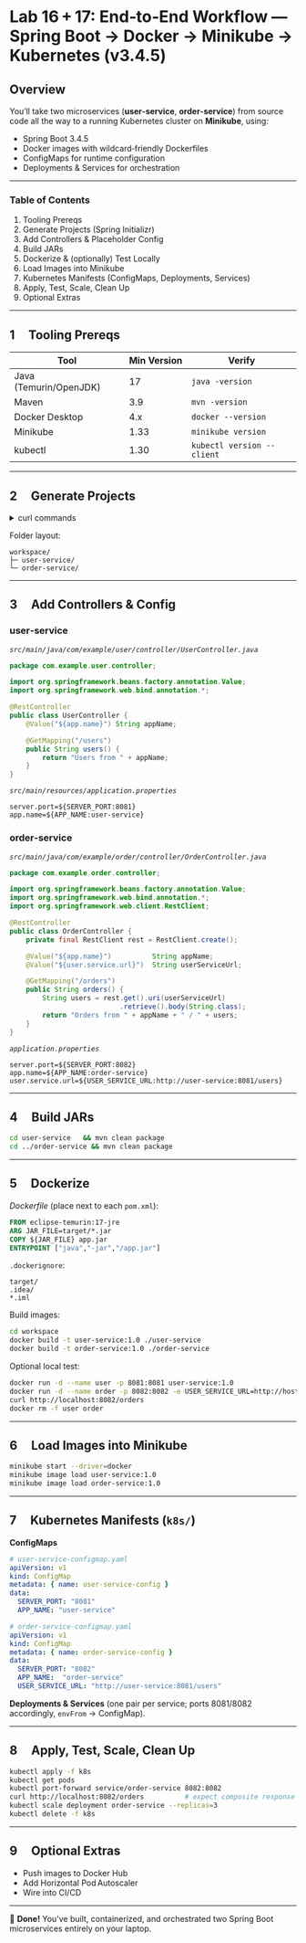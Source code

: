 
# **Lab 16 + 17: End‑to‑End Workflow — Spring Boot → Docker → Minikube → Kubernetes (v3.4.5)**

## Overview
You’ll take two microservices (**user‑service**, **order‑service**) from source code all the way to a running Kubernetes cluster on **Minikube**, using:

* Spring Boot 3.4.5
* Docker images with wildcard‑friendly Dockerfiles
* ConfigMaps for runtime configuration
* Deployments & Services for orchestration

---

### Table of Contents
1. Tooling Prereqs  
2. Generate Projects (Spring Initializr)  
3. Add Controllers & Placeholder Config  
4. Build JARs  
5. Dockerize & (optionally) Test Locally  
6. Load Images into Minikube  
7. Kubernetes Manifests (ConfigMaps, Deployments, Services)  
8. Apply, Test, Scale, Clean Up  
9. Optional Extras  

---

## 1  Tooling Prereqs

| Tool | Min Version | Verify |
|------|-------------|--------|
| Java (Temurin/OpenJDK) | 17 | `java -version` |
| Maven | 3.9 | `mvn -version` |
| Docker Desktop | 4.x | `docker --version` |
| Minikube | 1.33 | `minikube version` |
| kubectl | 1.30 | `kubectl version --client` |

---

## 2  Generate Projects

<details><summary>curl commands</summary>

```bash
# user-service
curl https://start.spring.io/starter.zip ^
 -d dependencies=web ^
 -d bootVersion=3.4.5 ^
 -d javaVersion=17 ^
 -d type=maven-project ^
 -d groupId=com.example ^
 -d artifactId=user-service ^
 -o user-service.zip && unzip user-service.zip -d user-service && del user-service.zip

# order-service
curl https://start.spring.io/starter.zip ^
 -d dependencies=web ^
 -d bootVersion=3.4.5 ^
 -d javaVersion=17 ^
 -d type=maven-project ^
 -d groupId=com.example ^
 -d artifactId=order-service ^
 -o order-service.zip && unzip order-service.zip -d order-service && del order-service.zip
```
</details>

Folder layout:

```
workspace/
├─ user-service/
└─ order-service/
```

---

## 3  Add Controllers & Config

### user‑service

*`src/main/java/com/example/user/controller/UserController.java`*

```java
package com.example.user.controller;

import org.springframework.beans.factory.annotation.Value;
import org.springframework.web.bind.annotation.*;

@RestController
public class UserController {
    @Value("${app.name}") String appName;

    @GetMapping("/users")
    public String users() {
        return "Users from " + appName;
    }
}
```

*`src/main/resources/application.properties`*

```properties
server.port=${SERVER_PORT:8081}
app.name=${APP_NAME:user-service}
```

### order‑service

*`src/main/java/com/example/order/controller/OrderController.java`*

```java
package com.example.order.controller;

import org.springframework.beans.factory.annotation.Value;
import org.springframework.web.bind.annotation.*;
import org.springframework.web.client.RestClient;

@RestController
public class OrderController {
    private final RestClient rest = RestClient.create();

    @Value("${app.name}")          String appName;
    @Value("${user.service.url}")  String userServiceUrl;

    @GetMapping("/orders")
    public String orders() {
        String users = rest.get().uri(userServiceUrl)
                           .retrieve().body(String.class);
        return "Orders from " + appName + " / " + users;
    }
}
```

*`application.properties`*

```properties
server.port=${SERVER_PORT:8082}
app.name=${APP_NAME:order-service}
user.service.url=${USER_SERVICE_URL:http://user-service:8081/users}
```

---

## 4  Build JARs

```bash
cd user-service   && mvn clean package
cd ../order-service && mvn clean package
```

---

## 5  Dockerize

*Dockerfile* (place next to each `pom.xml`):

```dockerfile
FROM eclipse-temurin:17-jre
ARG JAR_FILE=target/*.jar
COPY ${JAR_FILE} app.jar
ENTRYPOINT ["java","-jar","/app.jar"]
```

`.dockerignore`:

```
target/
.idea/
*.iml
```

Build images:

```bash
cd workspace
docker build -t user-service:1.0 ./user-service
docker build -t order-service:1.0 ./order-service
```

Optional local test:

```bash
docker run -d --name user -p 8081:8081 user-service:1.0
docker run -d --name order -p 8082:8082 -e USER_SERVICE_URL=http://host.docker.internal:8081/users order-service:1.0
curl http://localhost:8082/orders
docker rm -f user order
```

---

## 6  Load Images into Minikube

```bash
minikube start --driver=docker
minikube image load user-service:1.0
minikube image load order-service:1.0
```

---

## 7  Kubernetes Manifests (`k8s/`)

**ConfigMaps**

```yaml
# user-service-configmap.yaml
apiVersion: v1
kind: ConfigMap
metadata: { name: user-service-config }
data:
  SERVER_PORT: "8081"
  APP_NAME: "user-service"
```

```yaml
# order-service-configmap.yaml
apiVersion: v1
kind: ConfigMap
metadata: { name: order-service-config }
data:
  SERVER_PORT: "8082"
  APP_NAME:  "order-service"
  USER_SERVICE_URL: "http://user-service:8081/users"
```

**Deployments & Services** (one pair per service; ports 8081/8082 accordingly, `envFrom` → ConfigMap).

---

## 8  Apply, Test, Scale, Clean Up

```bash
kubectl apply -f k8s
kubectl get pods
kubectl port-forward service/order-service 8082:8082
curl http://localhost:8082/orders          # expect composite response
kubectl scale deployment order-service --replicas=3
kubectl delete -f k8s
```

---

## 9  Optional Extras
* Push images to Docker Hub  
* Add Horizontal Pod Autoscaler  
* Wire into CI/CD  

---

🎉 **Done!** You’ve built, containerized, and orchestrated two Spring Boot microservices entirely on your laptop.
